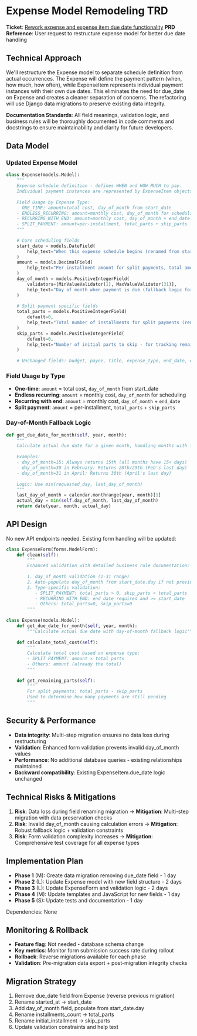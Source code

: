 # Expense Model Remodeling TRD

**Ticket**: [Rework expense and expense item due date functionality](https://github.com/MarcinOrlowski/pyggy-expense-tracker/issues/89)
**PRD Reference**: User request to restructure expense model for better due date handling

## Technical Approach

We'll restructure the Expense model to separate schedule definition from actual occurrences. The
Expense will define the payment pattern (when, how much, how often), while ExpenseItem represents
individual payment instances with their own due dates. This eliminates the need for due_date on
Expense and creates a cleaner separation of concerns. The refactoring will use Django data
migrations to preserve existing data integrity.

**Documentation Standards**: All field meanings, validation logic, and business rules will be
thoroughly documented in code comments and docstrings to ensure maintainability and clarity for
future developers.

## Data Model

### Updated Expense Model

```python
class Expense(models.Model):
    """
    Expense schedule definition - defines WHEN and HOW MUCH to pay.
    Individual payment instances are represented by ExpenseItem objects.
    
    Field Usage by Expense Type:
    - ONE_TIME: amount=total cost, day_of_month from start_date
    - ENDLESS_RECURRING: amount=monthly cost, day_of_month for scheduling  
    - RECURRING_WITH_END: amount=monthly cost, day_of_month + end_date
    - SPLIT_PAYMENT: amount=per-installment, total_parts + skip_parts
    """
    
    # Core scheduling fields
    start_date = models.DateField(
        help_text="When this expense schedule begins (renamed from started_at)"
    )
    amount = models.DecimalField(
        help_text="Per-installment amount for split payments, total amount for others"
    )
    day_of_month = models.PositiveIntegerField(
        validators=[MinValueValidator(1), MaxValueValidator(31)],
        help_text="Day of month when payment is due (fallback logic for shorter months)"
    )
    
    # Split payment specific fields  
    total_parts = models.PositiveIntegerField(
        default=0,
        help_text="Total number of installments for split payments (renamed from installments_count)"
    )
    skip_parts = models.PositiveIntegerField(
        default=0, 
        help_text="Number of initial parts to skip - for tracking remaining payments (renamed from initial_installment)"
    )
    
    # Unchanged fields: budget, payee, title, expense_type, end_date, closed_at, notes, created_at, updated_at
```

### Field Usage by Type

- **One-time**: `amount` = total cost, `day_of_month` from start_date
- **Endless recurring**: `amount` = monthly cost, `day_of_month` for scheduling
- **Recurring with end**: `amount` = monthly cost, `day_of_month` + `end_date`
- **Split payment**: `amount` = per-installment, `total_parts` + `skip_parts`

### Day-of-Month Fallback Logic

```python
def get_due_date_for_month(self, year, month):
    """
    Calculate actual due date for a given month, handling months with fewer days.
    
    Examples:
    - day_of_month=15: Always returns 15th (all months have 15+ days)
    - day_of_month=30 in February: Returns 28th/29th (Feb's last day)
    - day_of_month=31 in April: Returns 30th (April's last day)
    
    Logic: Use min(requested_day, last_day_of_month)
    """
    last_day_of_month = calendar.monthrange(year, month)[1]
    actual_day = min(self.day_of_month, last_day_of_month)
    return date(year, month, actual_day)
```

## API Design

No new API endpoints needed. Existing form handling will be updated:

```python
class ExpenseForm(forms.ModelForm):
    def clean(self):
        """
        Enhanced validation with detailed business rule documentation:
        
        1. day_of_month validation (1-31 range)
        2. Auto-populate day_of_month from start_date.day if not provided
        3. Type-specific validation:
           - SPLIT_PAYMENT: total_parts > 0, skip_parts < total_parts
           - RECURRING_WITH_END: end_date required and >= start_date
           - Others: total_parts=0, skip_parts=0
        """
        
class Expense(models.Model):
    def get_due_date_for_month(self, year, month):
        """Calculate actual due date with day-of-month fallback logic"""
        
    def calculate_total_cost(self):
        """
        Calculate total cost based on expense type:
        - SPLIT_PAYMENT: amount × total_parts
        - Others: amount (already the total)
        """
        
    def get_remaining_parts(self):
        """
        For split payments: total_parts - skip_parts
        Used to determine how many payments are still pending
        """
```

## Security & Performance

- **Data integrity**: Multi-step migration ensures no data loss during restructuring
- **Validation**: Enhanced form validation prevents invalid day_of_month values
- **Performance**: No additional database queries - existing relationships maintained
- **Backward compatibility**: Existing ExpenseItem.due_date logic unchanged

## Technical Risks & Mitigations

1. **Risk**: Data loss during field renaming migration → **Mitigation**: Multi-step migration with data preservation checks
2. **Risk**: Invalid day_of_month causing calculation errors → **Mitigation**: Robust fallback logic + validation constraints
3. **Risk**: Form validation complexity increases → **Mitigation**: Comprehensive test coverage for all expense types

## Implementation Plan

- **Phase 1** (M): Create data migration removing due_date field - 1 day
- **Phase 2** (L): Update Expense model with new field structure - 2 days  
- **Phase 3** (L): Update ExpenseForm and validation logic - 2 days
- **Phase 4** (M): Update templates and JavaScript for new fields - 1 day
- **Phase 5** (S): Update tests and documentation - 1 day

Dependencies: None

## Monitoring & Rollback

- **Feature flag**: Not needed - database schema change
- **Key metrics**: Monitor form submission success rate during rollout
- **Rollback**: Reverse migrations available for each phase
- **Validation**: Pre-migration data export + post-migration integrity checks

## Migration Strategy

1. Remove due_date field from Expense (reverse previous migration)
2. Rename started_at → start_date  
3. Add day_of_month field, populate from start_date.day
4. Rename installments_count → total_parts
5. Rename initial_installment → skip_parts
6. Update validation constraints and help text
